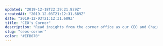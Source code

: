 ```yaml
---
updated: "2019-12-18T22:39:21.829Z"
createdAt: "2019-12-03T21:12:31.689Z"
date: "2019-12-03T21:12:31.689Z"
title: "CEO's Corner"
description: "Read insights from the corner office as our CEO and Chairman of the Board shares keen perspectives on the markets, microstructure, and the business of fintech."
slug: "ceos-corner"
color: "#EFB670"
---
```

